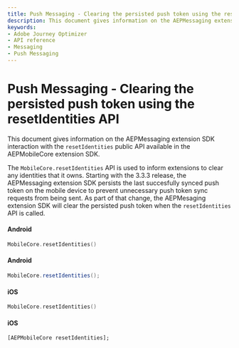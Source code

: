 ```yaml
---
title: Push Messaging - Clearing the persisted push token using the resetIdentities API
description: This document gives information on the AEPMessaging extension SDK interaction with the resetIdentities public API available in the AEPMobileCore extension SDK.
keywords:
- Adobe Journey Optimizer
- API reference
- Messaging
- Push Messaging
---
```


# Push Messaging - Clearing the persisted push token using the resetIdentities API

This document gives information on the AEPMessaging extension SDK interaction with the `resetIdentities` public API available in the AEPMobileCore extension SDK.

<InlineAlert variant="info" slots="text"/>

The `MobileCore.resetIdentities` API is used to inform extensions to clear any identities that it owns. Starting with the 3.3.3 release, the AEPMessaging extension SDK persists the last succesfully synced push token on the mobile device to prevent unnecessary push token sync requests from being sent. As part of that change, the AEPMesaging extension SDK will clear the persisted push token when the `resetIdentities` API is called.

<CodeBlock slots="heading, code" repeat="4" languages="Kotlin, Java, Swift, ObjC" />

#### Android

```kotlin
MobileCore.resetIdentities()
```

#### Android

```java
MobileCore.resetIdentities();
```

#### iOS

```swift
MobileCore.resetIdentities()
```

#### iOS

```objc
[AEPMobileCore resetIdentities];
```
